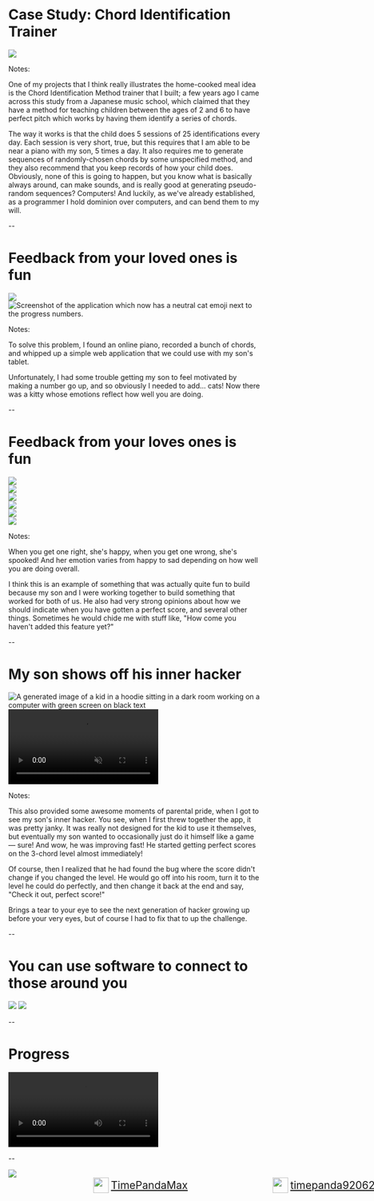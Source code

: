 # Case Study: Chord Identification Trainer

<div class="centered-container">
<img src="images/screenshots/study_abstract_00.png"
     class="screenshot splash">
</div>

Notes:

One of my projects that I think really illustrates the home-cooked meal idea is the Chord Identification Method trainer that I built; a few years ago I came across this study from a Japanese music school, which claimed that they have a method for teaching children between the ages of 2 and 6 to have perfect pitch which works by having them identify a series of chords.

The way it works is that the child does 5 sessions of 25 identifications every day. Each session is very short, true, but this requires that I am able to be near a piano with my son, 5 times a day. It also requires me to generate sequences of randomly-chosen chords by some unspecified method, and they also recommend that you keep records of how your child does. Obviously, none of this is going to happen, but you know what is basically always around, can make sounds, and is really good at generating pseudo-random sequences? Computers! And luckily, as we've already established, as a programmer I hold dominion over computers, and can bend them to my will.

--

# Feedback from your loved ones is fun

<img src="images/screenshots/chord-trainer-v00-red-yellow.png"
     class="screenshot splash fragment nospace-fragment disappearing-fragment fade-out"
     data-fragment-index="0">
<img src="images/screenshots/chord-trainer-v02-cat-faces.png"
     class="screenshot splash fragment disappearing-fragment nospace-fragment fade-in"
     data-fragment-index="0"
     alt="Screenshot of the application which now has a neutral cat emoji next to the progress numbers."
/>

Notes:

To solve this problem, I found an online piano, recorded a bunch of chords, and whipped up a simple web application that we could use with my son's tablet.

Unfortunately, I had some trouble getting my son to feel motivated by making a number go up, and so obviously I needed to add... cats! Now there was a kitty whose emotions reflect how well you are doing.

--

# Feedback from your loves ones is fun

<div class="centered-container">
<div class="gallery two-high nospace-fragment disappearing-fragment fragment fade-out" data-fragment-index="0">
<div class="gallery-item">
    <img src="images/screenshots/chord-trainer-v02-cat-hearts.png" class="screenshot"/>
</div>
<div class="gallery-item">
    <img src="images/screenshots/chord-trainer-v02-cat-eek.png" class="screenshot"/>
</div>
</div>

<div class="gallery two-wide two-high fragment fade-in"
     data-fragment-index="0">
    <div class="gallery-item">
        <img src="images/screenshots/chord-trainer-v02-cat-faces-0-happy.png"
             class="screenshot"
        />
    </div>
    <div class="gallery-item">
        <img src="images/screenshots/chord-trainer-v02-cat-faces-1-neutral.png"
             class="screenshot"
             />
    </div>
    <div class="gallery-item">
        <img src="images/screenshots/chord-trainer-v02-cat-faces-2-mad.png"
             class="screenshot"
        />
    </div>
    <div class="gallery-item">
        <img src="images/screenshots/chord-trainer-v02-cat-faces-3-sad.png"
             class="screenshot"
             />
    </div>
<div>
</div>

Notes:

When you get one right, she's happy, when you get one wrong, she's spooked! And her emotion varies from happy to sad depending on how well you are doing overall.

I think this is an example of something that was actually quite fun to build because my son and I were working together to build something that worked for both of us. He also had very strong opinions about how we should indicate when you have gotten a perfect score, and several other things. Sometimes he would chide me with stuff like, "How come you haven't added this feature yet?"

--

# My son shows off his inner hacker

<div class="centered-container">
<img src="images/generated/hacker_kid.png"
     alt="A generated image of a kid in a hoodie sitting in a dark room working on a computer with green screen on black text"
     class="splash fragment disappearing-fragment nospace-fragment fade-out"
     data-fragment-index="0">

<video controls autoplay muted class="fragment disappearing-fragment nospace-fragment fade-in-and-out" data-fragment-index="0">
    <source src="videos/color_change_hack.webm"
            type="video/webm">
</video>
</div>

Notes:

This also provided some awesome moments of parental pride, when I got to see my son's inner hacker. You see, when I first threw together the app, it was pretty janky. It was really not designed for the kid to use it themselves, but eventually my son wanted to occasionally just do it himself like a game — sure! And wow, he was improving fast! He started getting perfect scores on the 3-chord level almost immediately!

Of course, then I realized that he had found the bug where the score didn't change if you changed the level. He would go off into his room, turn it to the level he could do perfectly, and then change it back at the end and say, "Check it out, perfect score!"

Brings a tear to your eye to see the next generation of hacker growing up before your very eyes, but of course I had to fix that to up the challenge.

--

# You can use software to connect to those around you

<div class="centered-container">
<img src="images/screenshots/chord-trainer-video-00.png"
     class="screenshot splash fragment nospace-fragment disappearing-fragment fade-out"
     data-fragment-index="0">
<img src="images/pictures/conference-photo.jpg"
     class="splash fragment nospace-fragment disappearing-fragment fade-in"
     data-fragment-index="0">
</div>

--

# Progress

<div class="centered-container">
<video controls>
    <source src="videos/chord_identification.webm"
            type="video/webm">
</video>
</div>

--

<style>
div#logo-container {
    display: flex;
    flex-direction: row;
    justify-content: space-evenly;
    width: 95dvw;
}

div.logo-entry {
    display: flex;
    flex-direction: row;
    align-items: center;
    font-size: 1.5em;
}

div.logo-entry img.logo {
    height: 1.5em;
    max-height: 1.5em;
    margin-right: 0.2em;
}

</style>

<div class="centered-container">
<img src="images/pictures/timepandamax_banner_like_and_subscribe.png"
     class="splash">

<div id="logo-container">
    <div class="logo-entry">
        <img src="external-images/logos/youtube.svg" class="logo"/>
        <a href="https://youtube.com/@TimePandaMax">TimePandaMax</a>
    </div>
    <div class="logo-entry">
        <img src="external-images/logos/twitch.svg" class="logo"/>
        <a href="https://twitch.tv/timepanda920621">timepanda920621</a>
    </div>
</div>
</div>

